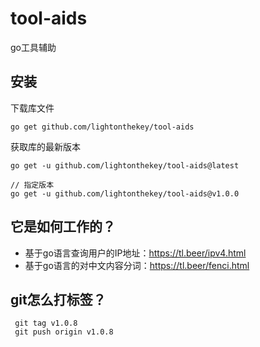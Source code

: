 # tool-aids
go工具辅助


## 安装
下载库文件
```
go get github.com/lightonthekey/tool-aids
```


获取库的最新版本
```
go get -u github.com/lightonthekey/tool-aids@latest

// 指定版本
go get -u github.com/lightonthekey/tool-aids@v1.0.0
```

## 它是如何工作的？

- 基于go语言查询用户的IP地址：https://tl.beer/ipv4.html 
- 基于go语言的对中文内容分词：https://tl.beer/fenci.html 

## git怎么打标签？
```
 git tag v1.0.8
 git push origin v1.0.8

```